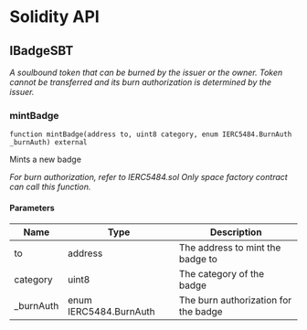 # Solidity API

## IBadgeSBT

_A soulbound token that can be burned by the issuer or the owner.
Token cannot be transferred and its burn authorization is determined by the issuer._

### mintBadge

```solidity
function mintBadge(address to, uint8 category, enum IERC5484.BurnAuth _burnAuth) external
```

Mints a new badge

_For burn authorization, refer to IERC5484.sol
Only space factory contract can call this function._

#### Parameters

| Name | Type | Description |
| ---- | ---- | ----------- |
| to | address | The address to mint the badge to |
| category | uint8 | The category of the badge |
| _burnAuth | enum IERC5484.BurnAuth | The burn authorization for the badge |

